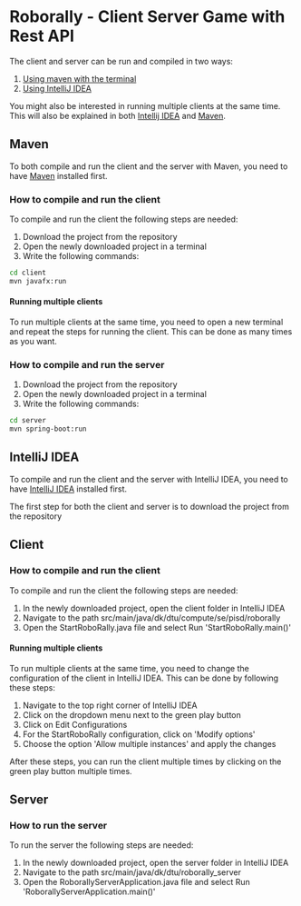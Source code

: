 # Roborally - Client Server Game with Rest API

The client and server can be run and compiled in two ways:
1. [Using maven with the terminal](#maven)
2. [Using IntelliJ IDEA](#intellij-idea)

You might also be interested in running multiple clients at the same time. This will also be explained in both [Intellij IDEA](#intellij-idea) and [Maven](#maven).

## Maven
To both compile and run the client and the server with Maven, you need to have [Maven](https://maven.apache.org/install.html) installed first.

### How to compile and run the client
To compile and run the client the following steps are needed:
1. Download the project from the repository
2. Open the newly downloaded project in a terminal
3. Write the following commands:
```bash
cd client
mvn javafx:run
```

#### Running multiple clients
To run multiple clients at the same time, you need to open a new terminal and repeat the steps for running the client. This can be done as many times as you want.

### How to compile and run the server
1. Download the project from the repository
2. Open the newly downloaded project in a terminal
3. Write the following commands:
```bash
cd server
mvn spring-boot:run
```

## IntelliJ IDEA
To compile and run the client and the server with IntelliJ IDEA, you need to have [IntelliJ IDEA](https://www.jetbrains.com/idea/download/) installed first.

The first step for both the client and server is to download the project from the repository
## Client
### How to compile and run the client
To compile and run the client the following steps are needed:
1. In the newly downloaded project, open the client folder in IntelliJ IDEA
2. Navigate to the path src/main/java/dk/dtu/compute/se/pisd/roborally
3. Open the StartRoboRally.java file and select Run 'StartRoboRally.main()'

#### Running multiple clients
To run multiple clients at the same time, you need to change the configuration of the client in IntelliJ IDEA. This can be done by following these steps:
1. Navigate to the top right corner of IntelliJ IDEA
2. Click on the dropdown menu next to the green play button
3. Click on Edit Configurations
4. For the StartRoboRally configuration, click on 'Modify options'
5. Choose the option 'Allow multiple instances' and apply the changes

After these steps, you can run the client multiple times by clicking on the green play button multiple times.

## Server
### How to run the server
To run the server the following steps are needed:
1. In the newly downloaded project, open the server folder in IntelliJ IDEA
2. Navigate to the path src/main/java/dk/dtu/roborally_server
3. Open the RoborallyServerApplication.java file and select Run 'RoborallyServerApplication.main()'


